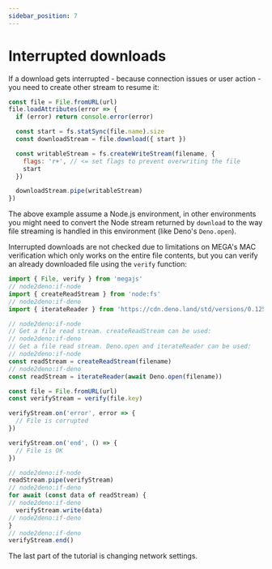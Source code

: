 ```yaml
---
sidebar_position: 7
---
```


# Interrupted downloads

If a download gets interrupted - because connection issues or user action - you need to create other stream to resume it:

```js
const file = File.fromURL(url)
file.loadAttributes(error => {
  if (error) return console.error(error)

  const start = fs.statSync(file.name).size
  const downloadStream = file.download({ start })

  const writableStream = fs.createWriteStream(filename, {
    flags: 'r+', // <= set flags to prevent overwriting the file
    start
  })

  downloadStream.pipe(writableStream)
})
```

The above example assume a Node.js environment, in other environments you might need to convert the Node stream returned by `download` to the way file streaming is handled in this environment (like Deno's `Deno.open`).

Interrupted downloads are not checked due to limitations on MEGA's MAC verification which only works on the entire file contents, but you can verify an already downloaded file using the `verify` function:

```js node2deno-v1
import { File, verify } from 'megajs'
// node2deno:if-node
import { createReadStream } from 'node:fs'
// node2deno:if-deno
import { iterateReader } from 'https://cdn.deno.land/std/versions/0.125.0/raw/streams/conversion.ts'

// node2deno:if-node
// Get a file read stream. createReadStream can be used:
// node2deno:if-deno
// Get a file read stream. Deno.open and iterateReader can be used:
// node2deno:if-node
const readStream = createReadStream(filename)
// node2deno:if-deno
const readStream = iterateReader(await Deno.open(filename))

const file = File.fromURL(url)
const verifyStream = verify(file.key)

verifyStream.on('error', error => {
  // File is corrupted
})

verifyStream.on('end', () => {
  // File is OK
})

// node2deno:if-node
readStream.pipe(verifyStream)
// node2deno:if-deno
for await (const data of readStream) {
// node2deno:if-deno
  verifyStream.write(data)
// node2deno:if-deno
}
// node2deno:if-deno
verifyStream.end()
```

The last part of the tutorial is changing network settings.
